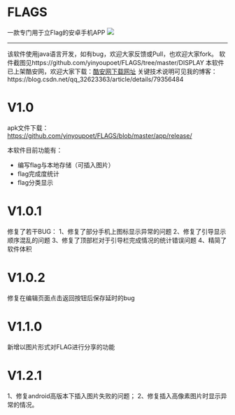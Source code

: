 # FLAGS
一款专门用于立Flag的安卓手机APP
<img src="https://github.com/yinyoupoet/FLAGS/blob/master/DISPLAY/Screenshot_2018-02-26-20-43-40-867_com.yinyoupoet.png?raw=true"/>

<hr>
该软件使用java语言开发，如有bug，欢迎大家反馈或Pull，也欢迎大家fork。
软件截图见https://github.com/yinyoupoet/FLAGS/tree/master/DISPLAY
本软件已上架酷安网，欢迎大家下载：<a href="https://www.coolapk.com/apk/178123">酷安网下载网址</a>
关键技术说明可见我的博客：https://blog.csdn.net/qq_32623363/article/details/79356484



# V1.0
apk文件下载：https://github.com/yinyoupoet/FLAGS/blob/master/app/release/

本软件目前功能有：
- 编写flag与本地存储（可插入图片）
- flag完成度统计
- flag分类显示

# V1.0.1
修复了若干BUG：
1、修复了部分手机上图标显示异常的问题
2、修复了引导显示顺序混乱的问题
3、修复了顶部栏对于引导栏完成情况的统计错误问题
4、精简了软件体积

# V1.0.2
修复在编辑页面点击返回按钮后保存延时的bug

# V1.1.0
新增以图片形式对FLAG进行分享的功能

# V1.2.1
1、修复android高版本下插入图片失败的问题；
2、修复插入高像素图片时显示异常的情况。
